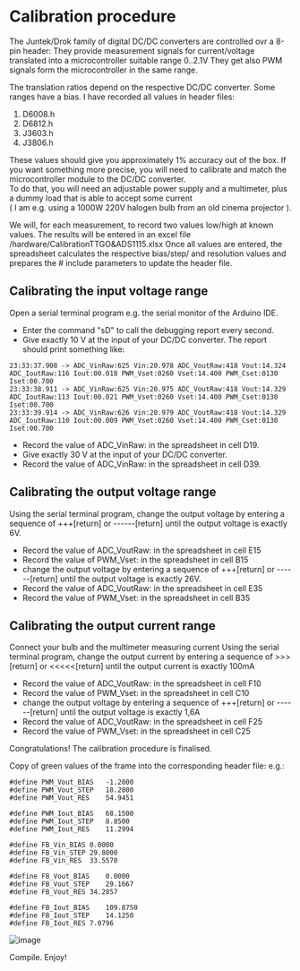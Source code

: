 # Calibration procedure

The Juntek/Drok family of digital DC/DC converters are controlled ovr a 8-pin header:
They provide measurement signals for current/voltage translated into a microcontroller suitable range 0..2.1V
They get also PWM signals form the microcontroller in the same range.

The translation ratios depend on the respective DC/DC converter. Some ranges have a bias.
I have recorded all values in header files:
1) D6008.h
2) D6812.h
3) J3603.h
4) J3806.h  

These values should give you approximately 1% accuracy out of the box.
If you want something more precise, you will need to calibrate and match the microcontroller module to the DC/DC converter.  
To do that, you will need an adjustable power supply and a multimeter, plus a dummy load that is able to accept some current  
( I am e.g. using a 1000W 220V halogen bulb from an old cinema projector ).

We will, for each measurement, to record two values low/high at known values.
The results will be entered in an excel file /hardware/CalibrationTTGO&ADS1115.xlsx
Once all values are entered, the spreadsheet calculates the respective bias/step/ and resolution values and prepares the # include parameters to update the header file.

## Calibrating the input voltage range
Open a serial terminal program e.g. the serial monitor of the Arduino IDE.
- Enter the command "sD" to call the debugging report every second.
- Give exactly 10 V at the input of your DC/DC converter.
The report should print something like:
```
23:33:37.908 -> ADC_VinRaw:625 Vin:20.978 ADC_VoutRaw:418 Vout:14.324 ADC_IoutRaw:116 Iout:00.018 PWM_Vset:0260 Vset:14.400 PWM_Cset:0130 Iset:00.700 
23:33:38.911 -> ADC_VinRaw:625 Vin:20.975 ADC_VoutRaw:418 Vout:14.329 ADC_IoutRaw:113 Iout:00.021 PWM_Vset:0260 Vset:14.400 PWM_Cset:0130 Iset:00.700 
23:33:39.914 -> ADC_VinRaw:626 Vin:20.979 ADC_VoutRaw:418 Vout:14.329 ADC_IoutRaw:110 Iout:00.009 PWM_Vset:0260 Vset:14.400 PWM_Cset:0130 Iset:00.700 
```
- Record the value of ADC_VinRaw: in the spreadsheet in cell D19.
- Give exactly 30 V at the input of your DC/DC converter.
- Record the value of ADC_VinRaw: in the spreadsheet in cell D39.

## Calibrating the output voltage range
Using the serial terminal program, change the output voltage by entering a sequence of +++[return] or ------[return] until the output voltage is exactly 6V.
- Record the value of ADC_VoutRaw: in the spreadsheet in cell E15
- Record the value of PWM_Vset: in the spreadsheet in cell B15
- change the output voltage by entering a sequence of +++[return] or ------[return] until the output voltage is exactly 26V.
- Record the value of ADC_VoutRaw: in the spreadsheet in cell E35
- Record the value of PWM_Vset: in the spreadsheet in cell B35

## Calibrating the output current range
Connect your bulb and the multimeter measuring current
Using the serial terminal program, change the output current by entering a sequence of >>>[return] or <<<<<[return] until the output current is exactly 100mA
- Record the value of ADC_VoutRaw: in the spreadsheet in cell F10
- Record the value of PWM_Vset: in the spreadsheet in cell C10
- change the output voltage by entering a sequence of +++[return] or ------[return] until the output voltage is exactly 1,6A
- Record the value of ADC_VoutRaw: in the spreadsheet in cell F25
- Record the value of PWM_Vset: in the spreadsheet in cell C25

Congratulations!
The calibration procedure is finalised.

Copy of green values of the frame into the corresponding header file:
e.g.:
```
#define PWM_Vout_BIAS	-1.2000  
#define PWM_Vout_STEP	18.2000  
#define PWM_Vout_RES	54.9451  
	
#define PWM_Iout_BIAS	68.1500  
#define PWM_Iout_STEP	8.8500
#define PWM_Iout_RES	11.2994
	
#define FB_Vin_BIAS	0.0000
#define FB_Vin_STEP	29.8000
#define FB_Vin_RES	33.5570
	
#define FB_Vout_BIAS	0.0000
#define FB_Vout_STEP	29.1667
#define FB_Vout_RES	34.2857
	
#define FB_Iout_BIAS	109.8750
#define FB_Iout_STEP	14.1250
#define FB_Iout_RES	7.0796
```
![image](https://user-images.githubusercontent.com/14197155/115987923-82faba00-a5b7-11eb-8b44-a7be760487db.png)

Compile.
Enjoy!







